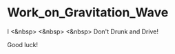 # **Work_on_Gravitation_Wave**

I <space> <space> <&nbsp> <&nbsp> <&nbsp> Don't Drunk and Drive! 

Good luck!
